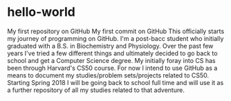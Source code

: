 # hello-world
My first repository on GitHub
My first commit on GitHub
This officially starts my journey of programming on GitHub.  I'm a post-bacc student who initially graduated with a B.S. in Biochemistry and Physiology.  Over the past few years I've tried a few different things and ultimately decided to go back to school and get a Computer Science degree.  My initially foray into CS has been through Harvard's CS50 course.  For now I intend to use GitHub as a means to document my studies/problem sets/projects related to CS50.  Starting Spring 2018 I will be going back to school full time and will use it as a further repository of all my studies related to that adventure.
